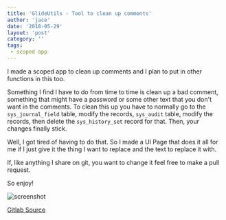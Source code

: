 ```yaml
---
title: 'GlideUtils - Tool to clean up comments'
author: 'jace'
date: '2018-05-29'
layout: 'post'
category: ''
tags:
 - scoped app
---
```


I made a scoped app to clean up comments and I plan to put in other functions in this too.

<!--more-->
Something I find I have to do from time to time is clean up a bad comment, something that might have a password or some other text that you
don't want in the comments.  To clean this up you have to normally go to the `sys_journal_field` table, modify the records, `sys_audit` table,
modify the records, then delete the `sys_history_set` record for that.  Then, your changes finally stick.

Well, I got tired of having to do that.  So I made a UI Page that does it all for me if I just give it the thing I want to replace and the text
to replace it with.

If, like anything I share on git, you want to change it feel free to make a pull request.

So enjoy!

![screenshot](/uploads/glideutils-screenshot.png)

[Gitlab Source](https://gitlab.com/jacebenson/servicenow-glideutils/tree/docs)
